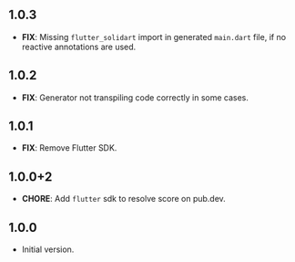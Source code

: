 ## 1.0.3

- **FIX**: Missing `flutter_solidart` import in generated `main.dart` file, if no reactive annotations are used.

## 1.0.2

- **FIX**: Generator not transpiling code correctly in some cases.

## 1.0.1

- **FIX**: Remove Flutter SDK.

## 1.0.0+2

- **CHORE**: Add `flutter` sdk to resolve score on pub.dev.

## 1.0.0

- Initial version.
